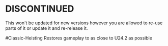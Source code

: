 
# DISCONTINUED
This won't be updated for new versions however you are allowed to re-use parts of it or update it and re-release it.

#Classic-Heisting
Restores gameplay to as close to U24.2 as possible
